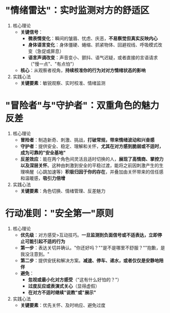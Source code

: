 # "情绪雷达"：实时监测对方的舒适区
1. 核心理论
	- **关键信号**：
		- **微表情变化**：瞬间的皱眉、忧虑、庆恶，**不易察觉但真实反映内心**
		- **身体语言变化**：身体僵硬、蜷缩、抓紧物体、回避视线、呼吸模式改变（急促或屏息）
		- **语言声调改变**：声音变小、颤抖、语气迟疑，或者直接的言语请求（"慢一点"、"有点怕"）
	- **核心**：从观察者视角，**持续校准你的行为对对方情绪状态的影响**
2. 实践心法
	- **关键要素**：敏锐观察、实时校准、情绪监测

# "冒险者"与"守护者"：双重角色的魅力反差
1. 核心理论
	- **冒险者**：制造新奇、刺激、挑战，**打破常规，带来情绪波动和兴奋感**
	- **守护者**：提供安全、稳定、理解和关怀，**尤其在对方感到脆弱或不适时，成为可靠的"安全基地"**
	- **反差效应**：能在两个角色间灵活且适时切换的人，**展现了高情商、掌控力以及深层关怀**。这种由刺激到安全的平稳过渡，能将之前因刺激产生的生理唤醒（心跳加速等）**积极归因于你的存在**，并叠加由关怀带来的信任感和温暖感，**吸引力倍增**
2. 实践心法
	- **关键要素**：角色切换、情绪管理、反差魅力

# 行动准则："安全第一"原则
1. 核心理论
	- **优先级**：对方感受>互动技巧。**一旦监测到负面信号或不适表达，立即停止可能引起不适的行为**
	- **第一步**：表达关切并确认。"你还好吗？""是不是哪里不舒服？""抱歉，是我没注意到。"
	- **第二步**：提供安抚和解决方案。**减速、停车、递水，或者仅仅是安静地陪伴**
	- **避免**：
		- **忽视或最小化对方感受**（"这有什么好怕的？"）
		- **过度反应或表演式关心**（显得虚假）
		- **在对方不适时继续"说教"或"展示"**
2. 实践心法
	- **关键要素**：优先关怀、及时响应、避免过度 